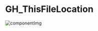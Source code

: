 # GH_ThisFileLocation
![componentImg](https://user-images.githubusercontent.com/43599794/182778131-e4395d1d-9a42-4c4e-9ac7-a8176f694f84.png)
